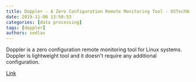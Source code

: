 ```yaml
---
title: Doppler - A Zero Configuration Remote Monitoring Tool - OSTechNix
date: 2019-11-06 13:50:53
categories: [data processing]
tags: [doppler]
authors: sedlav
---
```


Doppler is a zero configuration remote monitoring tool for Linux systems. Doppler is lightweight tool and it doesn't require any additional configuration.

[Link](https://www.ostechnix.com/doppler-a-zero-configuration-remote-monitoring-tool/)
